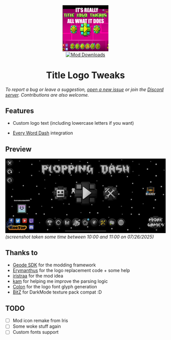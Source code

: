 <div align="center">
   <img src="/logo.png" alt="Logo" width="144" height="144" align="center"><br>
   <a href="https://geode-sdk.org/mods/catgirldev.titlelogotweaks"><img alt="Mod Downloads" src="https://img.shields.io/badge/dynamic/json?url=https%3A%2F%2Fapi.geode-sdk.org%2Fv1%2Fmods%2Fcatgirldev.titlelogotweaks&query=payload.download_count&logo=geode&logoColor=yellow&label=" align="center"></a>

</div>
<h1 align="center">Title Logo Tweaks</h1>

*To report a bug or leave a suggestion, [open a new issue](https://github.com/AnhNguyenlost13/title-logo-tweaks/issues/new/choose) or join the [Discord server](https://discord.gg/uFj8SSUhRa). Contributions are also welcome.*

## Features
* Custom logo text (including lowercase letters if you want)
<!-- * Custom logo fonts (including your own imported ones)-->
* [Every Word Dash](https://x.com/everyworddash) integration

## Preview
<img src="/resources/misc/ploppingdash.png" alt="geometry dash title screen screenshot showing `Plopping Dash` as the logo"><br>
*(screenshot taken some time between 10:00 and 11:00 on 07/26/2025)*

## Thanks to
* [Geode SDK](https://geode-sdk.org/) for the modding framework
* [Erymanthus](https://github.com/raydeeux) for the logo replacement code + some help
* [iristraa](https://github.com/cynthebnuy) for the mod idea <!-- and mod icon -->
* [kam](https://github.com/kingminer7) for helping me improve the parsing logic
* [Colon](https://github.com/gdcolon) for the logo font glyph generation
* [BitZ](https://github.com/iArtie) for DarkMode texture pack compat :D

## TODO
- [ ] Mod icon remake from Iris
- [ ] Some woke stuff again
- [ ] Custom fonts support

<!--
# Resources
* [Geode SDK Documentation](https://docs.geode-sdk.org/)
* [Geode SDK Source Code](https://github.com/geode-sdk/geode/)
* [Geode CLI](https://github.com/geode-sdk/cli)
* [Bindings](https://github.com/geode-sdk/bindings/)
* [Dev Tools](https://github.com/geode-sdk/DevTools)
-->

